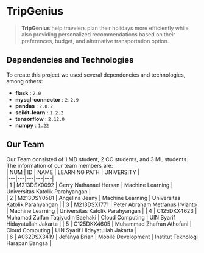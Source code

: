 # TripGenius

> **TripGenius** help travelers plan their holidays more efficiently while also providing personalized recommendations based on their preferences, budget, and alternative transportation option.

     
## Dependencies and Technologies  
To create this project we used several dependencies and technologies, among others:   
-  **flask** : `2.0`  
-  **mysql-connector** : `2.2.9`  
-  **pandas** : `2.0.2`
-  **scikit-learn** : `1.2.2`
-  **tensorflow** : `2.12.0` 
-  **numpy** : `1.22`

## Our Team  
  Our Team consisted of 1 MD student, 2 CC students, and 3 ML students. The information of our team members are:  
  | NUM | ID | NAME | LEARNING PATH | UNIVERSITY |  
  |---|---|---|---|---|  
  | 1 | M213DSX0092 | Gerry Nathanael Hersan | Machine Learning | Universitas Katolik Parahyangan |  
  | 2 | M213DSY0581 | Angelina Jeany | Machine Learning | Universitas Katolik Parahyangan | 
  | 3 | M213DSX1771 | Peter Abraham Metranus Irvianto | Machine Learning | Universitas Katolik Parahyangan | 
  | 4 | C125DKX4623 | Muhamad Zulfan Taqiyudin Baehaki | Cloud Computing | UIN Syarif Hidayatullah Jakarta | 
  | 5 | C125DKX4605 | Muhammad Zhafran Athofani | Cloud Computing | UIN Syarif Hidayatullah Jakarta |  
  | 6 | A032DSX3419  | Jefanya Brian | Mobile Development | Institut Teknologi Harapan Bangsa |
